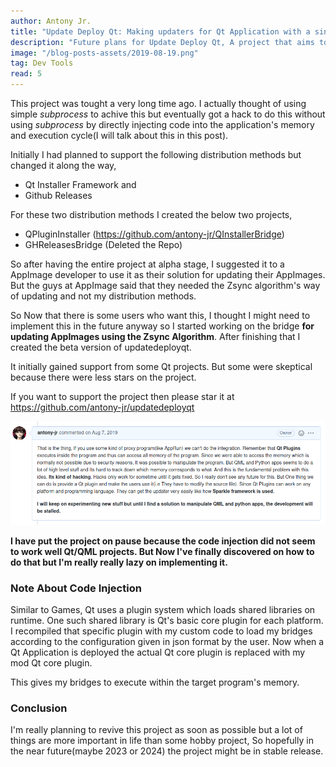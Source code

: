 ```yaml
---
author: Antony Jr.
title: "Update Deploy Qt: Making updaters for Qt Application with a single command"
description: "Future plans for Update Deploy Qt, A project that aims to make updater for Qt Application with less code as possible, ideally with a single command"
image: "/blog-posts-assets/2019-08-19.png"
tag: Dev Tools
read: 5
---
```


This project was tought a very long time ago. I actually thought of using simple *subprocess* to achive this but eventually got a hack to 
do this without using *subprocess* by directly injecting code into the application's memory and execution cycle(I will talk about this in 
this post).

Initially I had planned to support the following distribution methods but changed it along the way,

   * Qt Installer Framework and
   * Github Releases


For these two distribution methods I created the below two projects,
   
   * QPluginInstaller (https://github.com/antony-jr/QInstallerBridge)
   * GHReleasesBridge (Deleted the Repo)

So after having the entire project at alpha stage, I suggested it to a AppImage developer to use it as their solution for
updating their AppImages. But the guys at AppImage said that they needed the Zsync algorithm's way of updating and not my
distribution methods. 

So Now that there is some users who want this, I thought I might need to implement this in the future anyway so I started working 
on the bridge **for updating AppImages using the Zsync Algorithm**. After finishing that I created the beta version of 
updatedeployqt. 

It initially gained support from some Qt projects. But some were skeptical because there were less stars on the project.

If you want to support the project then please star it at https://github.com/antony-jr/updatedeployqt


![issue](/updatedeployqtissue.png)

**I have put the project on pause because the code injection did not seem to work well Qt/QML projects. But Now I've finally discovered
on how to do that but I'm really really lazy on implementing it.**

### Note About Code Injection

Similar to Games, Qt uses a plugin system which loads shared libraries on runtime. One such shared library is Qt's basic core plugin for
each platform. I recompiled that specific plugin with my custom code to load my bridges according to the configuration given in json
format by the user. Now when a Qt Application is deployed the actual Qt core plugin is replaced with my mod Qt core plugin.

This gives my bridges to execute within the target program's memory.

### Conclusion

I'm really planning to revive this project as soon as possible but a lot of things are more important in life than some hobby 
project, So hopefully in the near future(maybe 2023 or 2024) the project might be in stable release. 
